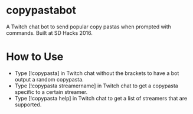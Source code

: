 <h1>copypastabot</h1>
<p>A Twitch chat bot to send popular copy pastas when prompted with commands. Built at SD Hacks 2016.</p>

<h1>How to Use</h1>
<ul>
  <li>Type [!copypasta] in Twitch chat without the brackets to have a bot output a random copypasta.</li>
  <li>Type [!copypasta streamername] in Twitch chat to get a copypasta specific to a certain streamer.</li>
  <li>Type [!copypasta help] in Twitch chat to get a list of streamers that are supported.</li>
</ul>

